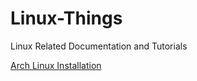 # Linux-Things

Linux Related Documentation and Tutorials

[Arch Linux Installation](https://github.com/jevo1900/Linux-Things/blob/main/Arch%20Install.md)
